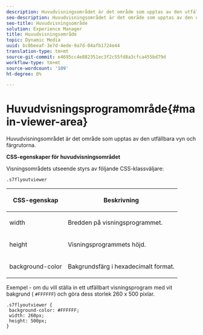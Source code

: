 ```yaml
---
description: Huvudvisningsområdet är det område som upptas av den utfällbara vyn och färgrutorna.
seo-description: Huvudvisningsområdet är det område som upptas av den utfällbara vyn och färgrutorna.
seo-title: Huvudvisningsområde
solution: Experience Manager
title: Huvudvisningsområde
topic: Dynamic Media
uuid: bc0beeaf-3e7d-4ede-9a7d-04afb1724e44
translation-type: tm+mt
source-git-commit: e4695cc4e882351ec3f2c55fd8a3cfca455bd79d
workflow-type: tm+mt
source-wordcount: '109'
ht-degree: 0%

---
```



# Huvudvisningsprogramområde{#main-viewer-area}

Huvudvisningsområdet är det område som upptas av den utfällbara vyn och färgrutorna.

<!--<a id="section_061E550C1C1D4DB2BD663A898895B38C"></a>-->

**CSS-egenskaper för huvudvisningsområdet**

Visningsområdets utseende styrs av följande CSS-klassväljare:

```
.s7flyoutviewer
```

<table id="table_94EE3F5BBE4547C0B4943471CEE7EDE4"> 
 <thead> 
  <tr> 
   <th colname="col1" class="entry"> <p> CSS-egenskap </p> </th> 
   <th colname="col2" class="entry"> <p>Beskrivning </p> </th> 
  </tr> 
 </thead>
 <tbody> 
  <tr> 
   <td colname="col1"> <p> <span class="codeph"> width </span> </p> </td> 
   <td colname="col2"> <p>Bredden på visningsprogrammet. </p> </td> 
  </tr> 
  <tr> 
   <td colname="col1"> <p> <span class="codeph"> height  </span> </p> </td> 
   <td colname="col2"> <p>Visningsprogrammets höjd. </p> </td> 
  </tr> 
  <tr> 
   <td colname="col1"> <p> <span class="codeph"> background-color  </span> </p> </td> 
   <td colname="col2"> <p> Bakgrundsfärg i hexadecimalt format. </p> </td> 
  </tr> 
 </tbody> 
</table>

Exempel - om du vill ställa in ett utfällbart visningsprogram med vit bakgrund ( `#FFFFFF`) och göra dess storlek 260 x 500 pixlar.

```
.s7flyoutviewer { 
 background-color: #FFFFFF; 
 width: 260px; 
 height: 500px;  
}
```

